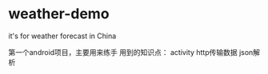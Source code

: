 # weather-demo
it's for weather forecast in China

第一个android项目，主要用来练手
用到的知识点：
activity
http传输数据
json解析
